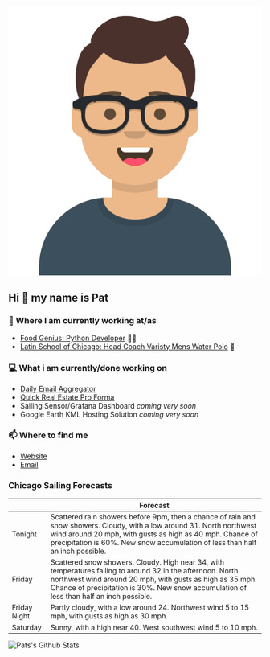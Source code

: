 [![Social banner for p-j-falconer](https://raw.githubusercontent.com/P-J-FALCONER/P-J-FALCONER/master/assets/avataaars.svg)](https://patfalconer.com/)
## Hi :wave: my name is Pat

### 💼 Where I am currently working at/as
- [Food Genius: Python Developer](https://getfoodgenius.com/) 🍔🐍
- [Latin School of Chicago: Head Coach Varisty Mens Water Polo](https://www.latinschool.org/) 🤽


### 💻 What i am currently/done working on
 - [Daily Email Aggregator](https://github.com/P-J-FALCONER/dott_daily_mail)
 - [Quick Real Estate Pro Forma](https://github.com/P-J-FALCONER/henry)
 - Sailing Sensor/Grafana Dashboard *coming very soon*
 - Google Earth KML Hosting Solution *coming very soon*

### 📫 Where to find me
 - [Website](https://patfalconer.com/)
 - [Email](mailto:patrick.j.falconer@gmail.com)


### Chicago Sailing Forecasts
|   | Forecast  |
|---|---|
| Tonight | Scattered rain showers before 9pm, then a chance of rain and snow showers. Cloudy, with a low around 31. North northwest wind around 20 mph, with gusts as high as 40 mph. Chance of precipitation is 60%. New snow accumulation of less than half an inch possible. |
| Friday | Scattered snow showers. Cloudy. High near 34, with temperatures falling to around 32 in the afternoon. North northwest wind around 20 mph, with gusts as high as 35 mph. Chance of precipitation is 30%. New snow accumulation of less than half an inch possible. |
| Friday Night | Partly cloudy, with a low around 24. Northwest wind 5 to 15 mph, with gusts as high as 30 mph. |
| Saturday | Sunny, with a high near 40. West southwest wind 5 to 10 mph. |

![Pats's Github Stats](https://github-readme-stats.vercel.app/api?username=p-j-falconer&show_icons=true&theme=radical)
